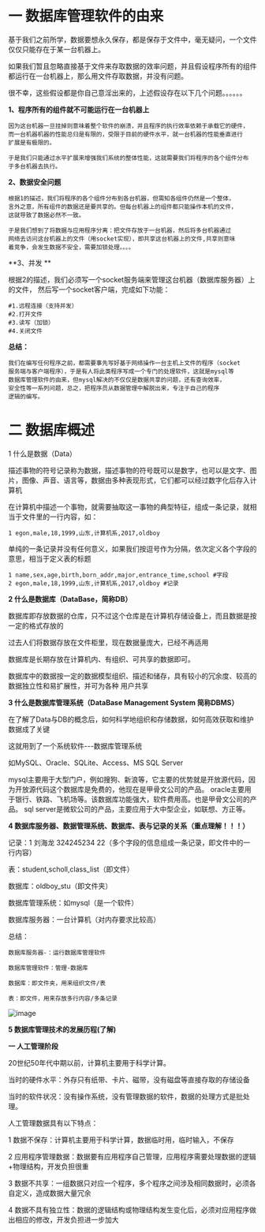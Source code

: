 # 一 数据库管理软件的由来

基于我们之前所学，数据要想永久保存，都是保存于文件中，毫无疑问，一个文件仅仅只能存在于某一台机器上。

如果我们暂且忽略直接基于文件来存取数据的效率问题，并且假设程序所有的组件都运行在一台机器上，那么用文件存取数据，并没有问题。

很不幸，这些假设都是你自己意淫出来的，上述假设存在以下几个问题。。。。。。

**1、程序所有的组件就不可能运行在一台机器上**

```
因为这台机器一旦挂掉则意味着整个软件的崩溃，并且程序的执行效率依赖于承载它的硬件，
而一台机器机器的性能总归是有限的，受限于目前的硬件水平，就一台机器的性能垂直进行
扩展是有极限的。

于是我们只能通过水平扩展来增强我们系统的整体性能，这就需要我们将程序的各个组件分布
于多台机器去执行。
```

**2、数据安全问题**

```
根据1的描述，我们将程序的各个组件分布到各台机器，但需知各组件仍然是一个整体，
言外之意，所有组件的数据还是要共享的。但每台机器上的组件都只能操作本机的文件，
这就导致了数据必然不一致。

于是我们想到了将数据与应用程序分离：把文件存放于一台机器，然后将多台机器通过
网络去访问这台机器上的文件（用socket实现），即共享这台机器上的文件,共享则意味
着竞争，会发生数据不安全，需要加锁处理。。。。

```

**3、并发 **

根据2的描述，我们必须写一个socket服务端来管理这台机器（数据库服务器）上的文件，
然后写一个socket客户端，完成如下功能：
```
#1.远程连接（支持并发）
#2.打开文件
#3.读写（加锁）
#4.关闭文件
```

**总结：**

```
我们在编写任何程序之前，都需要事先写好基于网络操作一台主机上文件的程序（socket
服务端与客户端程序），于是有人将此类程序写成一个专门的处理软件，这就是mysql等
数据库管理软件的由来，但mysql解决的不仅仅是数据共享的问题，还有查询效率，
安全性等一系列问题，总之，把程序员从数据管理中解脱出来，专注于自己的程序
逻辑的编写。
```

# 二 数据库概述 

1 什么是数据（Data） 

描述事物的符号记录称为数据，描述事物的符号既可以是数字，也可以是文字、图片，图像、声音、语言等，数据由多种表现形式，它们都可以经过数字化后存入计算机

在计算机中描述一个事物，就需要抽取这一事物的典型特征，组成一条记录，就相当于文件里的一行内容，如：

```1 egon,male,18,1999,山东,计算机系,2017,oldboy```

单纯的一条记录并没有任何意义，如果我们按逗号作为分隔，依次定义各个字段的意思，相当于定义表的标题

```
1 name,sex,age,birth,born_addr,major,entrance_time,school #字段
2 egon,male,18,1999,山东,计算机系,2017,oldboy #记录
```

**2 什么是数据库（DataBase，简称DB）**

数据库即存放数据的仓库，只不过这个仓库是在计算机存储设备上，而且数据是按一定的格式存放的

过去人们将数据存放在文件柜里，现在数据量庞大，已经不再适用

数据库是长期存放在计算机内、有组织、可共享的数据即可。

数据库中的数据按一定的数据模型组织、描述和储存，具有较小的冗余度、较高的数据独立性和易扩展性，并可为各种 用户共享

**3 什么是数据库管理系统（DataBase Management System 简称DBMS）**

在了解了Data与DB的概念后，如何科学地组织和存储数据，如何高效获取和维护数据成了关键

这就用到了一个系统软件---数据库管理系统

如MySQL、Oracle、SQLite、Access、MS SQL Server

mysql主要用于大型门户，例如搜狗、新浪等，它主要的优势就是开放源代码，因为开放源代码这个数据库是免费的，他现在是甲骨文公司的产品。
oracle主要用于银行、铁路、飞机场等。该数据库功能强大，软件费用高。也是甲骨文公司的产品。
sql server是微软公司的产品，主要应用于大中型企业，如联想、方正等。

**4 数据库服务器、数据管理系统、数据库、表与记录的关系（重点理解！！！）**

记录：1 刘海龙  324245234 22（多个字段的信息组成一条记录，即文件中的一行内容）

表：student,scholl,class_list（即文件）

数据库：oldboy_stu（即文件夹）

数据库管理系统：如mysql（是一个软件）

数据库服务器：一台计算机（对内存要求比较高）

总结：

    数据库服务器-：运行数据库管理软件

    数据库管理软件：管理-数据库

    数据库：即文件夹，用来组织文件/表

    表：即文件，用来存放多行内容/多条记录
    
![image](http://m.qpic.cn/psb?/V102A2lz4CNKDM/oDY*6RgtDbPp18kATdH9kgPWqmCamCdDuaxIE6J7es4!/b/dJUAAAAAAAAA&bo=wwKtAQAAAAADB08!&rf=viewer_4)

**5 数据库管理技术的发展历程(了解)**

**一 人工管理阶段**

20世纪50年代中期以前，计算机主要用于科学计算。

当时的硬件水平：外存只有纸带、卡片、磁带，没有磁盘等直接存取的存储设备

当时的软件状况：没有操作系统，没有管理数据的软件，数据的处理方式是批处理。

人工管理数据具有以下特点：

1 数据不保存：计算机主要用于科学计算，数据临时用，临时输入，不保存

2 应用程序管理数据：数据要有应用程序自己管理，应用程序需要处理数据的逻辑+物理结构，开发负担很重

3 数据不共享：一组数据只对应一个程序，多个程序之间涉及相同数据时，必须各自定义，造成数据大量冗余

4 数据不具有独立性：数据的逻辑结构或物理结构发生变化后，必须对应用程序做出相应的修改，开发负担进一步加大